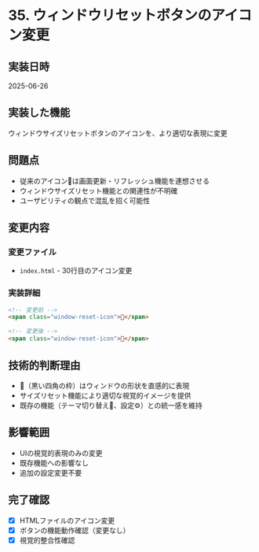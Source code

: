 # 35. ウィンドウリセットボタンのアイコン変更

## 実装日時
2025-06-26

## 実装した機能
ウィンドウサイズリセットボタンのアイコンを、より適切な表現に変更

## 問題点
- 従来のアイコン🔄は画面更新・リフレッシュ機能を連想させる
- ウィンドウサイズリセット機能との関連性が不明確
- ユーザビリティの観点で混乱を招く可能性

## 変更内容

### 変更ファイル
- `index.html` - 30行目のアイコン変更

### 実装詳細
```html
<!-- 変更前 -->
<span class="window-reset-icon">🔄</span>

<!-- 変更後 -->
<span class="window-reset-icon">🔲</span>
```

## 技術的判断理由
- 🔲（黒い四角の枠）はウィンドウの形状を直感的に表現
- サイズリセット機能により適切な視覚的イメージを提供
- 既存の機能（テーマ切り替え🌙、設定⚙️）との統一感を維持

## 影響範囲
- UIの視覚的表現のみの変更
- 既存機能への影響なし
- 追加の設定変更不要

## 完了確認
- [x] HTMLファイルのアイコン変更
- [x] ボタンの機能動作確認（変更なし）
- [x] 視覚的整合性確認